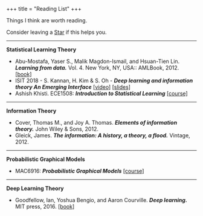 +++
title = "Reading List"
+++

Things I think are worth reading. 

Consider leaving a <span style="text-shadow: none;"><a class="github-button" href="https://github.com/dsevero/dsevero.com" data-icon="octicon-star" data-size="small" data-show-count="true" aria-label="Star this on GitHub">Star</a><script async defer src="https://buttons.github.io/buttons.js"></script></span> if this helps you.

---
**Statistical Learning Theory**

- Abu-Mostafa, Yaser S., Malik Magdon-Ismail, and Hsuan-Tien Lin. ***Learning from data.*** Vol. 4. New York, NY, USA:: AMLBook, 2012. [[book]](http://www.amlbook.com)
- ISIT 2018 - S. Kannan, H. Kim & S. Oh - ***Deep learning and information theory An Emerging Interface*** [[video]](https://youtu.be/t7azfdvGCcc) [[slides]](https://homes.cs.washington.edu/~sewoong/slide_ISITTutorial2018.pdf)
- Ashish Khisti. ECE1508: ***Introduction to Statistical Learning*** [[course]](https://sites.google.com/site/ece1508uoft/home)

---
**Information Theory**

- Cover, Thomas M., and Joy A. Thomas. ***Elements of information theory.*** John Wiley & Sons, 2012.
- Gleick, James. ***The information: A history, a theory, a flood.*** Vintage, 2012.

---
**Probabilistic Graphical Models**

- MAC6916: ***Probabilistic Graphical Models*** [[course]](https://www.ime.usp.br/~ddm/mac6916/)

---
**Deep Learning Theory**

- Goodfellow, Ian, Yoshua Bengio, and Aaron Courville. ***Deep learning.*** MIT press, 2016. [[book]](https://www.deeplearningbook.org/)
